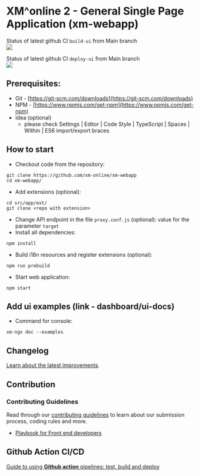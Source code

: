 # XM^online 2 - General Single Page Application (xm-webapp)

Status of latest github CI `build-ui` from Main branch<br>
<img src="https://github.com/xm-online/xm-webapp/workflows/build-ui/badge.svg?branch=main"><br>

Status of latest github CI `deploy-ui` from Main branch<br>
<img src="https://github.com/xm-online/xm-webapp/workflows/deploy-ui/badge.svg?branch=main"><br>

## Prerequisites:
* Git - [https://git-scm.com/downloads](https://git-scm.com/downloads)
* NPM - [https://www.npmjs.com/get-npm](https://www.npmjs.com/get-npm)
* Idea (optional)
  * please check Settings | Editor | Code Style | TypeScript | Spaces | Within | ES6 import/export braces

## How to start
* Checkout code from the repository:
```
git clone https://github.com/xm-online/xm-webapp
cd xm-webapp/
```
* Add extensions (optional):
```
cd src/app/ext/
git clone <repo with extension>
```
* Change API endpoint in the file `proxy.conf.js` (optional):
value for the parameter `target`
* Install all dependencies:
```
npm install
```
* Build i18n resources and register extensions (optional):
```
npm run prebuild
```
* Start web application:
```
npm start
```

## Add ui examples (link - dashboard/ui-docs)
* Command for console:
```
xm-ngx doc --examples
```



## Changelog

[Learn about the latest improvements][changelog].

## Contribution

### Contributing Guidelines

Read through our [contributing guidelines][contributing] to learn about our submission process, coding rules and more.

* [Playbook for Front end developers](https://github.com/xm-online/xm-online/wiki/Playbook-for-Front-end-developers)

[changelog]: CHANGELOG.md
[contributing]: CONTRIBUTING.md

## Github Action CI/CD
[Guide to using **Github action** pipelines: test, build and deploy](https://github.com/xm-online/xm-webapp/wiki/Github-Action-CI-CD)
